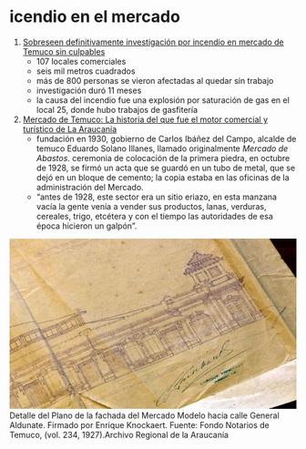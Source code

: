 # icendio en el mercado

1. [Sobreseen definitivamente investigación por incendio en mercado de Temuco sin culpables ](https://www.biobiochile.cl/noticias/nacional/region-de-la-araucania/2017/04/12/sobreseen-definitivamente-investigacion-por-incendio-en-mercado-de-temuco-sin-culpables.shtml)
    - 107 locales comerciales
    - seis mil metros cuadrados
    - más de 800 personas se vieron afectadas al quedar sin trabajo
    - investigación duró 11 meses
    - la causa del incendio fue una explosión por saturación de gas en el local 25, donde hubo trabajos de gasfitería
2. [Mercado de Temuco: La historia del que fue el motor comercial y turístico de La Araucanía ](https://www.biobiochile.cl/noticias/2016/04/21/mercado-de-temuco-la-historia-del-que-fue-el-motor-comercial-y-turistico-de-la-araucania.shtml)
    - fundación en 1930, gobierno de Carlos Ibáñez del Campo, alcalde de temuco Eduardo Solano Illanes, llamado originalmente _Mercado de Abastos_. ceremonia de colocación de la primera piedra, en octubre de 1928, se firmó un acta que se guardó en un tubo de metal, que se dejó en un bloque de cemento; la copia estaba en las oficinas de la administración del Mercado.
    - “antes de 1928, este sector era un sitio eriazo, en esta manzana vacía la gente venía a vender sus productos, lanas, verduras, cereales, trigo, etcétera y con el tiempo las autoridades de esa época hicieron un galpón”.


![](image-1.png)
Detalle del Plano de la fachada del Mercado Modelo hacia calle General Aldunate. Firmado por Enrique Knockaert. Fuente: Fondo Notarios de Temuco, (vol. 234, 1927).Archivo Regional de la Araucanía